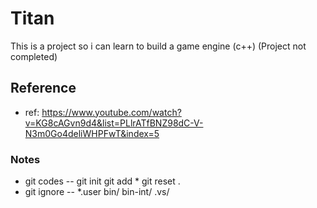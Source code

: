 # Titan
This is a project so i can learn to build a game engine (c++)
(Project not completed)

## Reference
* ref: https://www.youtube.com/watch?v=KG8cAGvn9d4&list=PLlrATfBNZ98dC-V-N3m0Go4deliWHPFwT&index=5
### Notes
* git codes --
git init
git add *
git reset .
* git ignore --
*.user
bin/
bin-int/
.vs/
